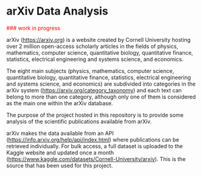 # arXiv Data Analysis

 <span style="color:red;"> ### work in progress</span>

arXiv (https://arxiv.org) is a website created by Cornell University hosting over 2 million open-access scholarly articles in the fields of physics, mathematics, computer science, quantitative biology, quantitative finance, statistics, electrical engineering and systems science, and economics.

The eight main subjects (physics, mathematics, computer science, quantitative biology, quantitative finance, statistics, electrical engineering and systems science, and economics) are subdivided into categories in the arXiv system (https://arxiv.org/category_taxonomy) and each text can belong to more than one category, although only one of them is considered as the main one within the arXiv database.

The purpose of the project hosted in this repository is to provide some analysis of the scientific publications available from arXiv.

arXiv makes the data available from an API (https://info.arxiv.org/help/api/index.html) where publications can be retrieved individually. For bulk access, a full dataset is uploaded to the Kaggle website and updated once a month (https://www.kaggle.com/datasets/Cornell-University/arxiv). This is the source that has been used for this project.